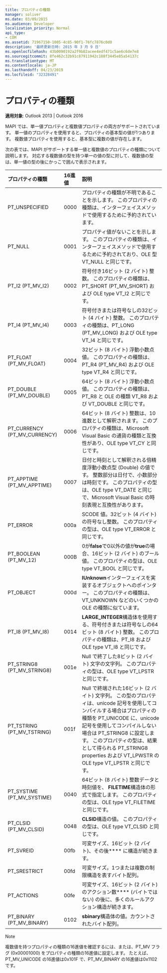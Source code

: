 ```yaml
---
title: プロパティの種類
manager: soliver
ms.date: 03/09/2015
ms.audience: Developer
localization_priority: Normal
api_type:
- COM
ms.assetid: 71967150-1005-4c85-90f1-76fc7876c0d0
description: '最終更新日時: 2015 年 3 月 9 日'
ms.openlocfilehash: 43b0090192a2f9b02acee4edf471c5ae6c6de7e8
ms.sourcegitcommit: 8fe462c32b91c87911942c188f3445e85a54137c
ms.translationtype: MT
ms.contentlocale: ja-JP
ms.lasthandoff: 04/23/2019
ms.locfileid: "32328491"
---
```

# <a name="property-types"></a>プロパティの種類

  
  
**適用対象**: Outlook 2013 | Outlook 2016 
  
MAPI では、単一値プロパティと複数値プロパティの両方がサポートされています。 単一値のプロパティを使用すると、プロパティの基本型の値が1つあります。 複数値プロパティを使用すると、基本型に複数の値が存在します。 
  
次の表では、MAPI がサポートする単一値と複数値のプロパティの種類について説明します。 対応する複数値の型を持つ単一の値の型に対して、複数値の型は、単一値の型の後にかっこで囲んで表示されます。
  
|**プロパティの種類**|**16進値**|**説明**|
|:-----|:-----|:-----|
|PT_UNSPECIFIED  <br/> |0000  <br/> |プロパティの種類が不明であることを示します。 このプロパティの種類は、インターフェイスメソッドで使用するために予約されています。  <br/> |
|PT_NULL  <br/> |0001  <br/> |プロパティ値がないことを示します。 このプロパティの種類は、インターフェイスメソッドで使用するために予約されており、OLE 型 VT_NULL と同じです。  <br/> |
|PT_I2 (PT_MV_I2)  <br/> |0002  <br/> |符号付き16ビット (2 バイト) 整数。 このプロパティの種類は、PT_SHORT (PT_MV_SHORT) および OLE type VT_I2 と同じです。  <br/> |
|PT_I4 (PT_MV_I4)  <br/> |0003  <br/> |符号付きまたは符号なしの32ビット (4 バイト) 整数。 このプロパティの種類は、PT_LONG (PT_MV_LONG) および OLE type VT_I4 と同じです。  <br/> |
|PT_FLOAT (PT_MV_FLOAT)  <br/> |0004  <br/> |32ビット (8 バイト) 浮動小数点値。 このプロパティの種類は、PT_R4 (PT_MV_R4) および OLE type VT_R4 と同じです。  <br/> |
|PT_DOUBLE (PT_MV_DOUBLE)  <br/> |0005  <br/> |64ビット (8 バイト) 浮動小数点値。 このプロパティの種類は、PT_R8 と OLE の種類 VT_R8 および VT_DOUBLE と同じです。  <br/> |
|PT_CURRENCY (PT_MV_CURRENCY)  <br/> |0006  <br/> |64ビット (8 バイト) 整数は、10進数として解釈されます。 このプロパティの種類は、Microsoft Visual Basic の通貨の種類と互換性があり、OLE type VT_CY と同じです。  <br/> |
|PT_APPTIME (PT_MV_APPTIME)  <br/> |0007  <br/> |日付と時刻として解釈される倍精度浮動小数点型 (Double) の値です。 整数部分は日付で、小数部分は時刻です。 このプロパティの型は、OLE type VT_DATE と同じで、Microsoft Visual Basic の時刻表現と互換性があります。  <br/> |
|PT_ERROR  <br/> |000a  <br/> |SCODE 値。32ビット (4 バイト) の符号なし整数。 このプロパティの型は、OLE type VT_ERROR と同じです。  <br/> |
|PT_BOOLEAN (PT_MV_12)  <br/> |000B  <br/> |0が**false**で0以外の値が**true**の場合、16ビット (2 バイト) のブール値。 このプロパティの型は、OLE type VT_BOOL と同じです。  <br/> |
|PT_OBJECT  <br/> |000d  <br/> |**IUnknown**インターフェイスを実装するオブジェクトへのポインター。 このプロパティの種類は、VT_UNKNOWN などのいくつかの OLE の種類に似ています。  <br/> |
|PT_I8 (PT_MV_I8)  <br/> |0014  <br/> |**LARGE_INTEGER**構造体を使用する、符号付きまたは符号なしの64ビット (8 バイト) 整数。 このプロパティの種類は、PT_I8 および OLE type VT_I8 と同じです。  <br/> |
|PT_STRING8 (PT_MV_STRING8)  <br/> |001e  <br/> |Null で終了した8ビット (2 バイト) 文字の文字列。 このプロパティの型は、OLE type VT_LPSTR と同じです。  <br/> |
|PT_TSTRING (PT_MV_TSTRING)  <br/> |001f  <br/> |Null で終端された16ビット (2 バイト) 文字列。 この型のプロパティは、unicode 記号を使用してコンパイルする場合はプロパティの種類を PT_UNICODE に、unicode 記号を使用してコンパイルしない場合は PT_STRING8 に設定します。 このプロパティの型は、結果として得られる PT_STRING8 properties および VT_LPWSTR の OLE type VT_LPSTR と同じです。  <br/> |
|PT_SYSTIME (PT_MV_SYSTIME)  <br/> |0040  <br/> |64ビット (8 バイト) 整数データと時刻値を、 **FILETIME**構造体の形式で指定します。 このプロパティの型は、OLE type VT_FILETIME と同じです。  <br/> |
|PT_CLSID (PT_MV_CLSID)  <br/> |0048  <br/> |**CLSID**構造の値。 このプロパティの型は、OLE type VT_CLSID と同じです。  <br/> |
|PT_SVREID  <br/> |00fb  <br/> |可変サイズ、16ビット (2 バイト)、その後**** に構造が続きます。  <br/> |
|PT_SRESTRICT  <br/> |00fd  <br/> |可変サイズ。1つまたは複数の制限構造を表すバイト配列。  <br/> |
|PT_ACTIONS  <br/> |00fe  <br/> |可変サイズ、16ビット (2 バイト) のアクション数**** (バイトではない) の後に、多くのルールアクション構造が続きます。  <br/> |
|PT_BINARY (PT_MV_BINARY)  <br/> |0102  <br/> |**sbinary**構造体の値。カウントされたバイト配列。  <br/> |
   
> [!NOTE]
> 複数値を持つプロパティの種類の16進値を確認するには、または、PT_MV フラグ (0x00001000) をプロパティの種類の16進値に設定します。 たとえば、PT_MV_UNICODE の16進値は0x101F で、PT_MV_BINARY の16進値は0x1102 です。 
  

